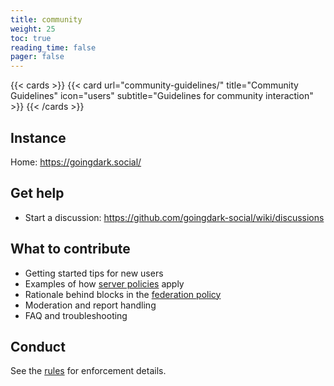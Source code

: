 ```yaml
---
title: community
weight: 25
toc: true
reading_time: false
pager: false
---
```


{{< cards >}}
  {{< card url="community-guidelines/" title="Community Guidelines" icon="users" subtitle="Guidelines for community interaction" >}}
{{< /cards >}}

## Instance

Home: <https://goingdark.social/>

## Get help

- Start a discussion: <https://github.com/goingdark-social/wiki/discussions>

## What to contribute

- Getting started tips for new users
- Examples of how [server policies](../policies/) apply
- Rationale behind blocks in the [federation policy](../policies/federation-policy.md)
- Moderation and report handling
- FAQ and troubleshooting

## Conduct

See the [rules](../policies/rules/) for enforcement details.
